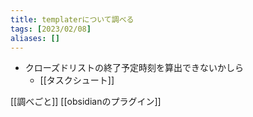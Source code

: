```yaml
---
title: templaterについて調べる
tags: [2023/02/08]
aliases: []
---
```


- クローズドリストの終了予定時刻を算出できないかしら
	- [[タスクシュート]]



[[調べごと]]
[[obsidianのプラグイン]]
